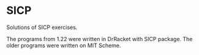 # SICP
Solutions of SICP exercises.

The programs from 1.22 were written in DrRacket with SICP package. The older programs were written on MIT Scheme.
